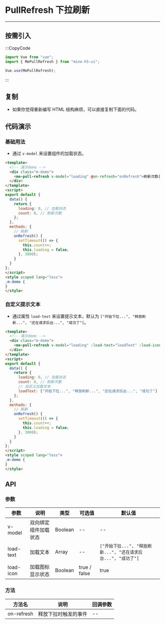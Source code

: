 # PullRefresh 下拉刷新

---

## 按需引入

:::CopyCode

```JavaScript
import Vue from "vue";
import { MePullRefresh } from "mine-h5-ui";

Vue.use(MePullRefresh);
```

:::

## 复制

- 如果你觉得重新编写 HTML 结构麻烦，可以直接复制下面的代码。

## 代码演示

### 基础用法

- 通过 `v-model` 来设置组件的加载状态。

```HTML
<template>
  <!-- 演示demo -->
  <div class="m-demo">
    <me-pull-refresh v-model="loading" @on-refresh="onRefresh">刷新次数{{count}}</me-pull-refresh>
  </div>
</template>
<script>
export default {
  data() {
    return {
      loading: 0, // 加载状态
      count: 0, // 刷新次数
    };
  },
  methods: {
    // 刷新
    onRefresh() {
      setTimeout(() => {
        this.count++;
        this.loading = false;
      }, 3000);
    }
  }
};
</script>
<style scoped lang="less">
.m-demo {
}
</style>
```

### 自定义提示文本

- 通过属性 `load-text` 来设置提示文本，默认为 `["开始下拉...", "释放刷新...", "还在请求后台...", "成功了"]`。

```HTML
<template>
  <!-- 演示demo -->
  <div class="m-demo">
    <me-pull-refresh v-model="loading" :load-text="loadText" :load-icon="false" @on-refresh="onRefresh">刷新次数{{count}}</me-pull-refresh>
  </div>
</template>
<script>
export default {
  data() {
    return {
      loading: 0, // 加载状态
      count: 0, // 刷新次数
      // 自定义加载文本
      loadText: ["开始下拉...", "释放刷新...", "还在请求后台...", "成功了"]
    };
  },
  methods: {
    // 刷新
    onRefresh() {
      setTimeout(() => {
        this.count++;
        this.loading = false;
      }, 3000);
    }
  }
};
</script>
<style scoped lang="less">
.m-demo {
}
</style>
```

## API

### 参数

| 参数      | 说明                 | 类型    | 可选值       | 默认值                                                        |
| --------- | -------------------- | ------- | ------------ | ------------------------------------------------------------- |
| v-model   | 双向绑定组件加载状态 | Boolean | --           | --                                                            |
| load-text | 加载文本             | Array   | --           | `["开始下拉...", "释放刷新...", "还在请求后台...", "成功了"]` |
| load-icon | 加载图标显示状态     | Boolean | true / false | true                                                          |

### 方法

| 方法名     | 说明                 | 回调参数 |
| ---------- | -------------------- | -------- |
| on-refresh | 释放下拉时触发的事件 | --       |
